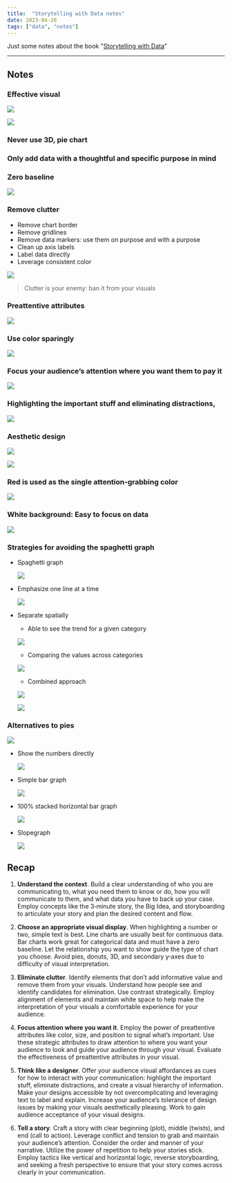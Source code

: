 ```yaml
---
title:  "Storytelling with Data notes"
date: 2023-04-26
tags: ["data", "notes"]
---
```


Just some notes about the book "[Storytelling with Data](https://www.amazon.com/Storytelling-Data-Visualization-Business-Professionals/dp/1119002257)"

---
## Notes

### Effective visual
    
![](/storytelling/1.png)

![](/storytelling/2.png)
    
    
### Never use 3D, pie chart
### Only add data with a thoughtful and specific purpose in mind
### Zero baseline

![](/storytelling/3.png)

### Remove clutter
- Remove chart border
- Remove gridlines
- Remove data markers: use them on purpose and with a purpose
- Clean up axis labels
- Label data directly
- Leverage consistent color

![](/storytelling/4.png)

> Clutter is your enemy: ban it from your visuals
    
### Preattentive attributes
    
![](/storytelling/5.png)
    
### Use color sparingly
    
![](/storytelling/6.png)
    
### Focus your audience’s attention where you want them to pay it
    
![](/storytelling/7.png)
    
### Highlighting the important stuff and eliminating distractions,
    
![](/storytelling/8.png)
    
### Aesthetic design
    
![](/storytelling/9.png)

![](/storytelling/10.png)
    
### Red is used as the single **attention‐grabbing** color
    
![](/storytelling/11.png)
        
### White background: Easy to focus on data
    
![](/storytelling/12.png)
    
### Strategies for avoiding the spaghetti graph

- Spaghetti graph
    
    ![](/storytelling/13.png)
    
- Emphasize one line at a time
    
    ![](/storytelling/14.png)
    
- Separate spatially
    - Able to see the trend for a given category
    
    ![](/storytelling/15.png)
    
    - Comparing the values across categories
    
    ![](/storytelling/16.png)
    
    - Combined approach
    
    ![](/storytelling/17.png)
    
    ![](/storytelling/18.png)
        
### Alternatives to pies
    
![](/storytelling/19.png)

- Show the numbers directly
    
    ![](/storytelling/20.png)
    
- Simple bar graph
    
    ![](/storytelling/21.png)
    
- 100% stacked horizontal bar graph
    
    ![](/storytelling/22.png)
    
- Slopegraph
    
    ![](/storytelling/23.png)
        
## **Recap**
    
1. **Understand the context**. Build a clear understanding of who you are communicating to, what you need them to know or do, how you will communicate to them, and what data you have to back up your case. Employ concepts like the 3‐minute story, the Big Idea, and storyboarding to articulate your story and plan the desired content and flow.

2. **Choose an appropriate visual display**. When highlighting a number or two, simple text is best. Line charts are usually best for continuous data. Bar charts work great for categorical data and must have a zero baseline. Let the relationship you want to show guide the type of chart you choose. Avoid pies, donuts, 3D, and secondary y‐axes due to difficulty of visual interpretation.

3. **Eliminate clutter**. Identify elements that don’t add informative value and remove them from your visuals. Understand how people see and identify candidates for elimination. Use contrast strategically. Employ alignment of elements and maintain white space to help make the interpretation of your visuals a comfortable experience for your audience.

4. **Focus attention where you want it**. Employ the power of preattentive attributes like color, size, and position to signal what’s important. Use these strategic attributes to draw attention to where you want your audience to look and guide your audience through your visual. Evaluate the effectiveness of preattentive attributes in your visual.

5. **Think like a designer**. Offer your audience visual affordances as cues for how to interact with your communication: highlight the important stuff, eliminate distractions, and create a visual hierarchy of information. Make your designs accessible by not overcomplicating and leveraging text to label and explain. Increase your audience’s tolerance of design issues by making your visuals aesthetically pleasing. Work to gain audience acceptance of your visual designs.
 
6. **Tell a story**. Craft a story with clear beginning (plot), middle (twists), and end (call to action). Leverage conflict and tension to grab and maintain your audience’s attention. Consider the order and manner of your narrative. Utilize the power of repetition to help your stories stick. Employ tactics like vertical and horizontal logic, reverse storyboarding, and seeking a fresh perspective to ensure that your story comes across clearly in your communication.